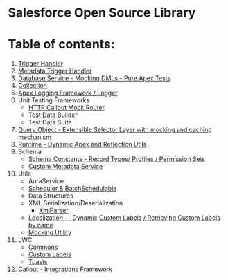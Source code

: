 # Salesforce Open Source Library

# Table of contents:

1. [Trigger Handler](docs/TriggerHandler.md)
1. [Metadata Trigger Handler](docs/TriggerHandlerMdt.md)
2. [Database Service - Mocking DMLs - Pure Apex Tests](docs/DatabaseService.md)
3. [Collection](docs/Collection.md)
4. [Apex Logging Framework / Logger](docs/Logger.md)
5. Unit Testing Frameworks
    * [HTTP Callout Mock Router](docs/HttpCalloutMockRouter.md)
    * [Test Data Builder](docs/TestDataBuilder.md)
    * Test Data Suite
6. [Query Object - Extensible Selector Layer with mocking and caching mechanism](docs/Query.md)
7. [Runtime - Dynamic Apex and Reflection Utils](docs/Runtime.md)
8. Schema
    * [Schema Constants - Record Types/ Profiles / Permission Sets](docs/SchemaConstants.md)
    * [Custom Metadata Service](docs/CustomMetadataService.md)
9. Utils
    * AuraService
    * [Scheduler & BatchSchedulable](docs/Scheduler.md)
    * Data Structures
    * XML Serialization/Deserialization
        * [XmlParser](docs/XmlParser.md)
    * [Localization — Dynamic Custom Labels / Retrieving Custom Labels by name](docs/Localization.md)
    * [Mocking Utility](docs/Mock.md)
10. LWC
    - [Commons](docs/lwc/commons.md)
    - [Custom Labels](docs/lwc/labels.md)
    - [Toasts](docs/lwc/toasts.md)
11. [Callout - Integrations Framework](docs/Callout.md) 